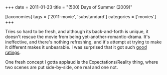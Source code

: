 +++
date = 2011-01-23
title = "(500) Days of Summer (2009)"

[taxonomies]
tags = ['2011-movie', 'substandard']
categories = ['movies']
+++

Tries so hard to be fresh, and although its back-and-forth is unique, it
doesn\'t rescue the movie from being yet-another-romantic-drama. It\'s
ineffective, and there\'s nothing refreshing, and it\'s attempt at
trying to make it different makes it unbearable. I was surprised that it
got such [good ratings].

One fresh concept I gotta applaud is the Expectations/Reality thing,
where two scenes are put side-by-side, one real and one not.

  [good ratings]: http://en.wikipedia.org/wiki/(500)_Days_of_Summer#Critical_reception
